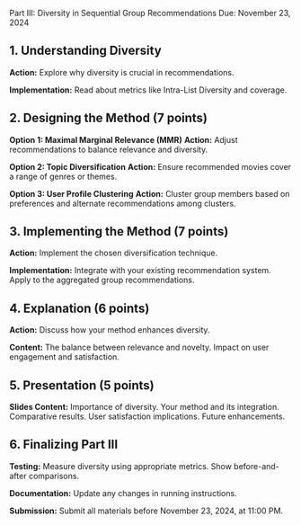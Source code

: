 Part III: Diversity in Sequential Group Recommendations
Due: November 23, 2024

## 1. Understanding Diversity

**Action:** Explore why diversity is crucial in recommendations.

**Implementation:**
Read about metrics like Intra-List Diversity and coverage.

## 2. Designing the Method (7 points)

**Option 1: Maximal Marginal Relevance (MMR)**
**Action:** Adjust recommendations to balance relevance and diversity.

**Option 2: Topic Diversification**
**Action:** Ensure recommended movies cover a range of genres or themes.

**Option 3: User Profile Clustering**
**Action:** Cluster group members based on preferences and alternate recommendations among clusters.

## 3. Implementing the Method (7 points)

**Action:** Implement the chosen diversification technique.

**Implementation:**
Integrate with your existing recommendation system.
Apply to the aggregated group recommendations.

## 4. Explanation (6 points)

**Action:** Discuss how your method enhances diversity.

**Content:**
The balance between relevance and novelty.
Impact on user engagement and satisfaction.

## 5. Presentation (5 points)

**Slides Content:**
Importance of diversity.
Your method and its integration.
Comparative results.
User satisfaction implications.
Future enhancements.

## 6. Finalizing Part III

**Testing:**
Measure diversity using appropriate metrics.
Show before-and-after comparisons.

**Documentation:**
Update any changes in running instructions.

**Submission:**
Submit all materials before November 23, 2024, at 11:00 PM.
